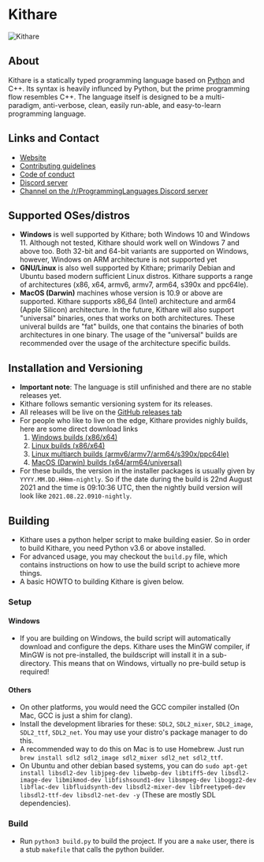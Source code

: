 # Kithare

![Kithare](misc/banner.png)

## About

 Kithare is a statically typed programming language based on [Python](https://www.python.org) and C++. Its syntax is heavily influnced by Python, but the prime programming flow resembles C++. The language itself is designed to be a multi-paradigm, anti-verbose, clean, easily run-able, and easy-to-learn programming language.

## Links and Contact

- [Website](https://kithare.de)
- [Contributing guidelines](https://kithare.de/rules/contribution)
- [Code of conduct](https://kithare.de/rules/conduct)
- [Discord server](https://discord.gg/hXvY8CzS7A)
- [Channel on the /r/ProgrammingLanguages Discord server](https://discord.gg/sggx9T9xsz)

## Supported OSes/distros

- **Windows** is well supported by Kithare; both Windows 10 and Windows 11. Although not tested, Kithare should work well on Windows 7 and above too. Both 32-bit and 64-bit variants are supported on Windows, however, Windows on ARM architecture is not supported yet
- **GNU/Linux** is also well supported by Kithare; primarily Debian and Ubuntu based modern sufficient Linux distros. Kithare supports a range of architectures (x86, x64, armv6, armv7, arm64, s390x and ppc64le).
- **MacOS (Darwin)** machines whose version is 10.9 or above are supported. Kithare supports x86_64 (Intel) architecture and arm64 (Apple Silicon) architecture. In the future, Kithare will also support "universal" binaries, ones that works on both architectures. These univeral builds are "fat" builds, one that contains the binaries of both architectures in one binary. The usage of the "universal" builds are recommended over the usage of the architecture specific builds.

## Installation and Versioning

- **Important note**: The language is still unfinished and there are no stable releases yet.
- Kithare follows semantic versioning system for its releases.
- All releases will be live on the [GitHub releases tab](https://github.com/Kithare/Kithare/releases)
- For people who like to live on the edge, Kithare provides nighly builds, here are some direct download links
    1. [Windows builds (x86/x64)](https://nightly.link/Kithare/Kithare/workflows/windows/main/kithare-windows-installers.zip)
    2. [Linux builds (x86/x64)](https://nightly.link/Kithare/Kithare/workflows/linux/main/kithare-linux-installers.zip)
    3. [Linux multiarch builds (armv6/armv7/arm64/s390x/ppc64le)](https://nightly.link/Kithare/Kithare/workflows/linux-multiarch/main/kithare-linux-multiarch-installers.zip)
    4. [MacOS (Darwin) builds (x64/arm64/universal)](https://nightly.link/Kithare/Kithare/workflows/darwin/main/kithare-darwin-installers.zip)
- For these builds, the version in the installer packages is usually given by `YYYY.MM.DD.HHmm-nightly`. So if the date during the build is 22nd August 2021 and the time is 09:10:36 UTC, then the nightly build version will look like `2021.08.22.0910-nightly`.

## Building

- Kithare uses a python helper script to make building easier. So in order to build Kithare, you need Python v3.6 or above installed.
- For advanced usage, you may checkout the `build.py` file, which contains instructions on how to use the build script to achieve more things.
- A basic HOWTO to building Kithare is given below.

### Setup

#### Windows

- If you are building on Windows, the build script will automatically download and configure the deps. Kithare uses the MinGW compiler, if MinGW is not pre-installed, the buildscript will install it in a sub-directory. This means that on Windows, virtually no pre-build setup is required!

#### Others

- On other platforms, you would need the GCC compiler installed (On Mac, GCC is just a shim for clang).
- Install the development libraries for these: `SDL2`, `SDL2_mixer`, `SDL2_image`, `SDL2_ttf`, `SDL2_net`. You may use your distro's package manager to do this.
- A recommended way to do this on Mac is to use Homebrew. Just run `brew install sdl2 sdl2_image sdl2_mixer sdl2_net sdl2_ttf`.
- On Ubuntu and other debian based systems, you can do `sudo apt-get install libsdl2-dev libjpeg-dev libwebp-dev libtiff5-dev libsdl2-image-dev libmikmod-dev libfishsound1-dev libsmpeg-dev liboggz2-dev libflac-dev libfluidsynth-dev libsdl2-mixer-dev libfreetype6-dev libsdl2-ttf-dev libsdl2-net-dev -y` (These are mostly SDL dependencies).

### Build

- Run `python3 build.py` to build the project. If you are a `make` user, there is a stub `makefile` that calls the python builder.
